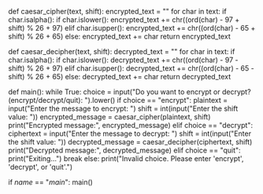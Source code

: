 def caesar_cipher(text, shift):
    encrypted_text = ""
    for char in text:
        if char.isalpha():
            if char.islower():
                encrypted_text += chr((ord(char) - 97 + shift) % 26 + 97)
            elif char.isupper():
                encrypted_text += chr((ord(char) - 65 + shift) % 26 + 65)
        else:
            encrypted_text += char
    return encrypted_text

def caesar_decipher(text, shift):
    decrypted_text = ""
    for char in text:
        if char.isalpha():
            if char.islower():
                decrypted_text += chr((ord(char) - 97 - shift) % 26 + 97)
            elif char.isupper():
                decrypted_text += chr((ord(char) - 65 - shift) % 26 + 65)
        else:
            decrypted_text += char
    return decrypted_text

def main():
    while True:
        choice = input("Do you want to encrypt or decrypt? (encrypt/decrypt/quit): ").lower()
        if choice == "encrypt":
            plaintext = input("Enter the message to encrypt: ")
            shift = int(input("Enter the shift value: "))
            encrypted_message = caesar_cipher(plaintext, shift)
            print("Encrypted message:", encrypted_message)
        elif choice == "decrypt":
            ciphertext = input("Enter the message to decrypt: ")
            shift = int(input("Enter the shift value: "))
            decrypted_message = caesar_decipher(ciphertext, shift)
            print("Decrypted message:", decrypted_message)
        elif choice == "quit":
            print("Exiting...")
            break
        else:
            print("Invalid choice. Please enter 'encrypt', 'decrypt', or 'quit'.")

if _name_ == "_main_":
    main()
